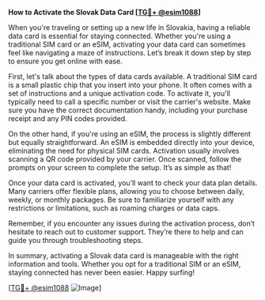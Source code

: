 **How to Activate the Slovak Data Card [[TG💪+ @esim1088](https://t.me/s/esim1088)]**

When you're traveling or setting up a new life in Slovakia, having a reliable data card is essential for staying connected. Whether you're using a traditional SIM card or an eSIM, activating your data card can sometimes feel like navigating a maze of instructions. Let’s break it down step by step to ensure you get online with ease.

First, let's talk about the types of data cards available. A traditional SIM card is a small plastic chip that you insert into your phone. It often comes with a set of instructions and a unique activation code. To activate it, you'll typically need to call a specific number or visit the carrier's website. Make sure you have the correct documentation handy, including your purchase receipt and any PIN codes provided.

On the other hand, if you're using an eSIM, the process is slightly different but equally straightforward. An eSIM is embedded directly into your device, eliminating the need for physical SIM cards. Activation usually involves scanning a QR code provided by your carrier. Once scanned, follow the prompts on your screen to complete the setup. It’s as simple as that!

Once your data card is activated, you’ll want to check your data plan details. Many carriers offer flexible plans, allowing you to choose between daily, weekly, or monthly packages. Be sure to familiarize yourself with any restrictions or limitations, such as roaming charges or data caps.

Remember, if you encounter any issues during the activation process, don’t hesitate to reach out to customer support. They’re there to help and can guide you through troubleshooting steps.

In summary, activating a Slovak data card is manageable with the right information and tools. Whether you opt for a traditional SIM or an eSIM, staying connected has never been easier. Happy surfing! 

[[TG💪+ @esim1088](https://t.me/s/esim1088) ![Image](https://i.postimg.cc/Y0z9fWf4/image.png)]